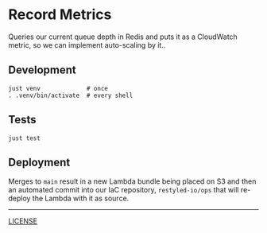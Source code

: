 # Record Metrics

Queries our current queue depth in Redis and puts it as a CloudWatch metric,
so we can implement auto-scaling by it..

## Development

```console
just venv             # once
. .venv/bin/activate  # every shell
```

## Tests

```console
just test
```

## Deployment

Merges to `main` result in a new Lambda bundle being placed on S3 and then
an automated commit into our IaC repository, `restyled-io/ops` that will
re-deploy the Lambda with it as source.

---

[LICENSE](./LICENSE.md)
